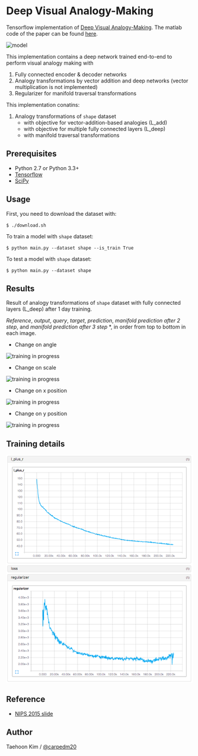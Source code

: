 Deep Visual Analogy-Making
==========================

Tensorflow implementation of [Deep Visual Analogy-Making](http://www-personal.umich.edu/~reedscot/nips2015.pdf). The matlab code of the paper can be found [here](http://www-personal.umich.edu/~reedscot/files/nips2015-analogy.tar.gz).

![model](https://github.com/carpedm20/visual-analogy-tensorflow/raw/83893d866557239a890053b55cb7105ebf54045e/assets/model.png)

This implementation contains a deep network trained end-to-end to perform visual analogy making with

1. Fully connected encoder & decoder networks
2. Analogy transformations by vector addition and deep networks (vector multiplication is not implemented)
3. Regularizer for manifold traversal transformations

This implementation conatins:

1. Analogy transformations of `shape` dataset
    - with objective for vector-addition-based analogies (L_add)
    - with objective for multiple fully connected layers (L_deep)
    - with manifold traversal transformations


Prerequisites
-------------

- Python 2.7 or Python 3.3+
- [Tensorflow](https://www.tensorflow.org/)
- [SciPy](http://www.scipy.org/)


Usage
-----

First, you need to download the dataset with:

    $ ./download.sh

To train a model with `shape` dataset:

    $ python main.py --dataset shape --is_train True

To test a model with `shape` dataset:

    $ python main.py --dataset shape 


Results
-------

Result of analogy transformations of `shape` dataset with fully connected layers (L_deep) after 1 day training.

*Reference*, *output*, *query*, *target*, *prediction*, *manifold prediction after 2 step*, and *manifold prediction after 3 step* *, in order from top to bottom in each image.

- Change on angle

![training in progress](https://raw.githubusercontent.com/carpedm20/visual-analogy-tensorflow/9fcceba0c580ffd3ce658b4961978b8758bacb37/assets/rotate_160212.png)

- Change on scale

![training in progress](https://raw.githubusercontent.com/carpedm20/visual-analogy-tensorflow/9fcceba0c580ffd3ce658b4961978b8758bacb37/assets/scale_160212.png)

- Change on x position

![training in progress](https://raw.githubusercontent.com/carpedm20/visual-analogy-tensorflow/9fcceba0c580ffd3ce658b4961978b8758bacb37/assets/xpos_160212.png)

- Change on y position

![training in progress](https://raw.githubusercontent.com/carpedm20/visual-analogy-tensorflow/9fcceba0c580ffd3ce658b4961978b8758bacb37/assets/ypos_160212.png)



Training details
----------------

![training in progress](./assets/shape_loss_160211.png)



Reference
---------

- [NIPS 2015 slide](http://www-personal.umich.edu/~reedscot/files/nips2015-analogy-slides.pptx)


Author
------

Taehoon Kim / [@carpedm20](http://carpedm20.github.io/)
